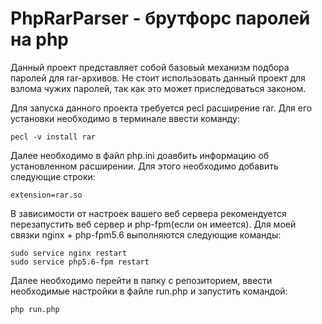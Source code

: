 # PhpRarParser - брутфорс паролей на php

Данный проект представляет собой базовый механизм подбора паролей для rar-архивов. Не стоит использовать данный проект для взлома чужих паролей, так как это может приследоваться законом.

Для запуска данного проекта требуется pecl расширение rar. Для его установки необходимо в терминале ввести команду:

```
pecl -v install rar
```

Далее необходимо в файл php.ini доавбить информацию об установленном расширении. Для этого необходимо добавить следующие строки:

```
extension=rar.so
```

В зависимости от настроек вашего веб сервера рекомендуется перезапустить веб сервер и php-fpm(если он имеется). Для моей связки nginx + php-fpm5.6 выполняются следующие команды:

```
sudo service nginx restart
sudo service php5.6-fpm restart
```

Далее необходимо перейти в папку с репозиторием, ввести необходимые настройки в файле run.php и запустить командой:
```
php run.php
```
